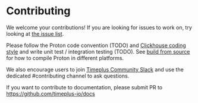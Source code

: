 # Contributing

We welcome your contributions! If you are looking for issues to work on, try looking at [the issue list](https://github.com/timeplus-io/proton/issues).

Please follow the Proton code convention (TODO) and [Clickhouse coding style](https://clickhouse.com/docs/en/development/style) and write unit test / integration testing (TODO). See [build from source](BUILD.md) for how to compile Proton in different platforms.

We also encourage users to join [Timeplus Community Slack](https://timeplus.com/slack) and use the dedicated #contributing channel to ask questions.

If you want to contribute to documentation, please submit PR to https://github.com/timeplus-io/docs
